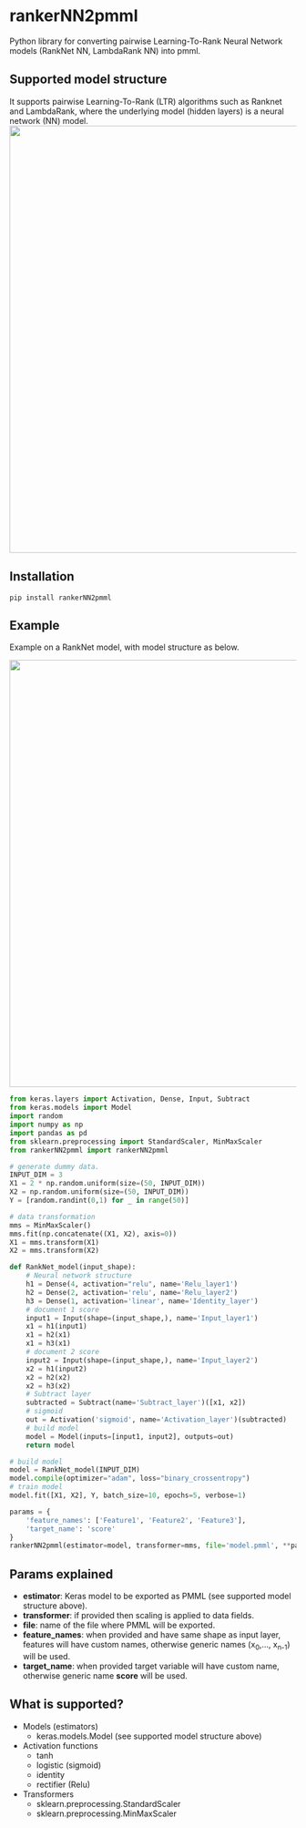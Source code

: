 rankerNN2pmml
==========

Python library for converting pairwise Learning-To-Rank Neural Network models (RankNet NN, LambdaRank NN) into pmml.

## Supported model structure

It supports pairwise Learning-To-Rank (LTR) algorithms such as Ranknet and LambdaRank, where the underlying model (hidden layers) is a neural network (NN) model. 
<img src="https://github.com/liyinxiao/rankerNN2pmml/blob/master/assets/rankerNN2pmml_model.png" width=750>

## Installation
```
pip install rankerNN2pmml
```

## Example

Example on a RankNet model, with model structure as below. 

<img src="https://github.com/liyinxiao/rankerNN2pmml/blob/master/assets/RankNet_Example.png" width=750>

```python
from keras.layers import Activation, Dense, Input, Subtract
from keras.models import Model
import random
import numpy as np
import pandas as pd
from sklearn.preprocessing import StandardScaler, MinMaxScaler
from rankerNN2pmml import rankerNN2pmml

# generate dummy data.
INPUT_DIM = 3
X1 = 2 * np.random.uniform(size=(50, INPUT_DIM))
X2 = np.random.uniform(size=(50, INPUT_DIM))
Y = [random.randint(0,1) for _ in range(50)]

# data transformation
mms = MinMaxScaler()
mms.fit(np.concatenate((X1, X2), axis=0))
X1 = mms.transform(X1)
X2 = mms.transform(X2)

def RankNet_model(input_shape):
    # Neural network structure
    h1 = Dense(4, activation="relu", name='Relu_layer1')
    h2 = Dense(2, activation='relu', name='Relu_layer2')
    h3 = Dense(1, activation='linear', name='Identity_layer')
    # document 1 score
    input1 = Input(shape=(input_shape,), name='Input_layer1')
    x1 = h1(input1)
    x1 = h2(x1)
    x1 = h3(x1)
    # document 2 score
    input2 = Input(shape=(input_shape,), name='Input_layer2')
    x2 = h1(input2)
    x2 = h2(x2)
    x2 = h3(x2)
    # Subtract layer
    subtracted = Subtract(name='Subtract_layer')([x1, x2])
    # sigmoid
    out = Activation('sigmoid', name='Activation_layer')(subtracted)
    # build model
    model = Model(inputs=[input1, input2], outputs=out)
    return model

# build model
model = RankNet_model(INPUT_DIM)
model.compile(optimizer="adam", loss="binary_crossentropy")
# train model
model.fit([X1, X2], Y, batch_size=10, epochs=5, verbose=1)

params = {
    'feature_names': ['Feature1', 'Feature2', 'Feature3'],
    'target_name': 'score'
}
rankerNN2pmml(estimator=model, transformer=mms, file='model.pmml', **params)
```

## Params explained
* **estimator**: Keras model to be exported as PMML (see supported model structure above).
* **transformer**: if provided then scaling is applied to data fields.
* **file**: name of the file where PMML will be exported.
* **feature_names**: when provided and have same shape as input layer, features will have custom names, otherwise generic names (x<sub>0</sub>,..., x<sub>n-1</sub>) will be used.
* **target_name**: when provided target variable will have custom name, otherwise generic name **score** will be used.

## What is supported?
* Models (estimators)
    * keras.models.Model (see supported model structure above)
* Activation functions
    * tanh
    * logistic (sigmoid)
    * identity
    * rectifier (Relu)
* Transformers
    * sklearn.preprocessing.StandardScaler
    * sklearn.preprocessing.MinMaxScaler


